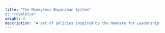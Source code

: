```yaml
---
title: "The Moneyless Bayanihan System"
c: "royalblue"
weight: 4
description: "A set of policies inspired by the Mandate for Leadership"
---
```



